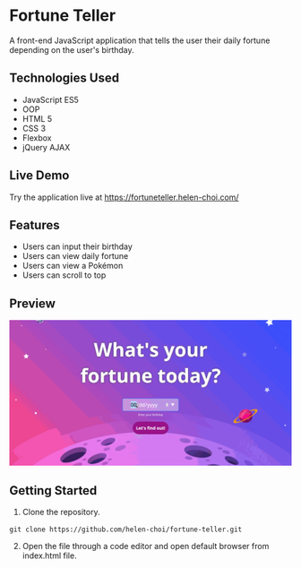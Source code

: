 # Fortune Teller

A front-end JavaScript application that tells the user their daily fortune depending on the user's birthday.

## Technologies Used

- JavaScript ES5
- OOP
- HTML 5
- CSS 3
- Flexbox
- jQuery AJAX

## Live Demo

Try the application live at https://fortuneteller.helen-choi.com/

## Features

- Users can input their birthday
- Users can view daily fortune
- Users can view a Pokémon
- Users can scroll to top

## Preview
![App demo](https://github.com/helen-choi/fortune-teller/blob/master/images/fortune.gif "App demo")
## Getting Started

1. Clone the repository.
```
git clone https://github.com/helen-choi/fortune-teller.git
```
2. Open the file through a code editor and open default browser from index.html file.
